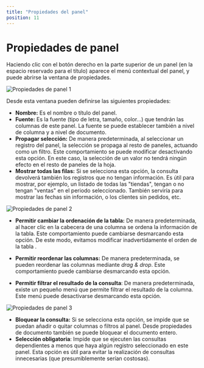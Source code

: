 ```yaml
---
title: "Propiedades del panel"
position: 11
---
```



# Propiedades de panel

Haciendo clic con el botón derecho en la parte superior de un panel (en la espacio reservado para el título) aparece el menú contextual del panel, y puede abrirse la ventana de propiedades.

![Propiedades de panel 1](/images/analysis/panel1.png)



Desde esta ventana pueden definirse las siguientes propiedades:

- **Nombre:** Es el nombre o título del panel. 
- **Fuente:** Es la fuente (tipo de letra, tamaño, color...) que tendrán las columnas de este panel. La fuente se puede establecer también a nivel de columna y a nivel de documento.
- **Propagar selección:** De manera predeterminada, al seleccionar un registro del panel, la selección se propaga al resto de paneles, actuando como un filtro. Este comportamiento se puede modificar desactivando esta opción. En este caso, la selección de un valor no tendrá ningún efecto en el resto de paneles de la hoja.
- **Mostrar todas las filas:** Si se selecciona esta opción, la consulta devolverá también los registros que no tengan información. Es útil para mostrar, por ejemplo, un listado de todas las "tiendas", tengan o no tengan "ventas" en el periodo seleccionado. También serviría para mostrar las fechas sin información, o los clientes sin pedidos, etc.



![Propiedades de panel 2](/images/analysis/panel2.png)

- **Permitir cambiar la ordenación de la tabla:** De manera predeterminada, al hacer clic en la cabecera de una columna se ordena la información de la tabla. Este comportamiento puede cambiarse desmarcando esta opción. De este modo, evitamos modificar inadvertidamente el orden de la tabla .

- **Permitir reordenar las columnas:** De manera predeterminada, se pueden reordenar las columnas mediante _drag & drop_. Este comportamiento puede cambiarse desmarcando esta opción.

- **Permitir filtrar el resultado de la consulta**: De manera  predeterminada, existe un pequeño menú que permite filtrar el resultado de la columna. Este menú puede desactivarse desmarcando esta opción.

  
![Propiedades de panel 3](/images/analysis/panel3.png)

  

- **Bloquear la consulta:** Si se selecciona esta opción, se impide que se puedan añadir o quitar columnas o filtros al panel. Desde propiedades de documento también se puede bloquear el documento entero.
- **Selección obligatoria**: Impide que se ejecuten las consultas dependientes a menos que haya algún registro seleccionado en este panel. Esta opción es útil para evitar la realización de consultas innecesarias (que presumiblemente serían costosas).
